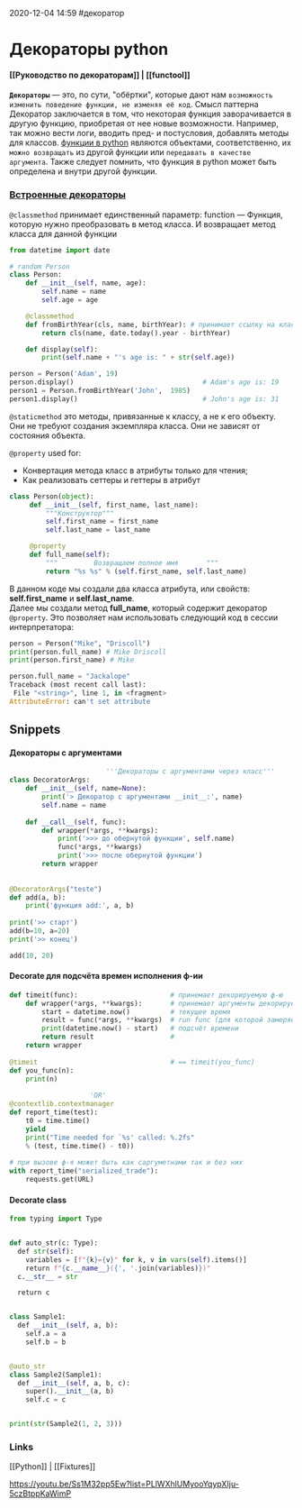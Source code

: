 2020-12-04 14:59
#декоратор 
# Декораторы python
#### [[Руководство по декораторам]] |  [[functool]]
**`Декораторы`** — это, по сути, "обёртки", которые дают нам `возможность изменить поведение функции, не изменяя её код`.
Смысл паттерна Декоратор заключается в том, что некоторая функция заворачивается в другую функцию, приобретая от нее новые возможности. Например, так можно вести логи, вводить пред- и постусловия, добавлять методы для классов.
[функции в python](https://pythonworld.ru/tipy-dannyx-v-python/vse-o-funkciyax-i-ix-argumentax.html) являются объектами, соответственно, их `можно возвращать` из другой функции или `передавать в качестве аргумента`. Также следует помнить, что функция в python может быть определена и внутри другой функции.
### [Встроенные декораторы](https://python-scripts.com/decorators)
`@classmethod`
принимает единственный параметр: function — Функция, которую нужно преобразовать в метод класса. И возвращает метод класса для данной функции[](https://pythonstart.ru/osnovy/classmethod-staticmethod-python)
```py
from datetime import date

# random Person
class Person:
    def __init__(self, name, age):
        self.name = name
        self.age = age

    @classmethod 
    def fromBirthYear(cls, name, birthYear): # принимает ссылку на класс, имя и год рождения, 
        return cls(name, date.today().year - birthYear)

    def display(self):
        print(self.name + "'s age is: " + str(self.age))

person = Person('Adam', 19)
person.display() 								# Adam's age is: 19  
person1 = Person.fromBirthYear('John',  1985)
person1.display() 								# John's age is: 31 
```
`@staticmethod`
это методы, привязанные к классу, а не к его объекту. Они не требуют создания экземпляра класса. Они не зависят от состояния объекта. 

`@property` used for:
 - Конвертация метода класс в атрибуты только для чтения;
 - Как реализовать сеттеры и геттеры в атрибут
```python
class Person(object):
	 def __init__(self, first_name, last_name):
		 """Конструктор"""
		 self.first_name = first_name
		 self.last_name = last_name

	 @property
	 def full_name(self):
		 """		 Возвращаем полное имя		 """
		 return "%s %s" % (self.first_name, self.last_name)
```
В данном коде мы создали два класса атрибута, или свойств: **self.first_name** и **self.last_name**.  
Далее мы создали метод **full_name**, который содержит декоратор `@property`. Это позволяет нам использовать следующий код в сессии интерпретатора:
```py
person = Person("Mike", "Driscoll")
print(person.full_name) # Mike Driscoll
print(person.first_name) # Mike

person.full_name = "Jackalope"
Traceback (most recent call last):
 File "<string>", line 1, in <fragment>
AttributeError: can't set attribute
```
## Snippets
#### Декораторы с аргументами
```python
						'''Декораторы с аргументами через класс'''
class DecoratorArgs:  
    def __init__(self, name=None):  
        print('> Декоратор с аргументами __init__:', name)  
        self.name = name  
  
    def __call__(self, func):  
        def wrapper(*args, **kwargs):  
            print('>>> до обернутой функции', self.name)  
            func(*args, **kwargs)  
            print('>>> после обернутой функции')  
        return wrapper  
  
  
@DecoratorArgs("teste")  
def add(a, b):  
    print('функция add:', a, b)  
  
print('>> старт')  
add(b=10, a=20)  
print('>> конец')  

add(10, 20)
```
#### Decorate для подсчёта времен исполнения ф-ии
```python
def timeit(func):						# принемает декорируемую ф-ю 
	def wrapper(*args, **kwargs):		# принемает аргументы декорируемой ф-ии 
		start = datetime.now()			# текущее время
		result = func(*args, **kwargs)	# run func (для которой замеряем время выполнения)
		print(datetime.now() - start)	# подсчёт времени
		return result					# 
	return wrapper
	
@timeit									# == timeit(you_func)
def you_func(n):
	print(n)
	
					'OR'
@contextlib.contextmanager  
def report_time(test):  
    t0 = time.time()  
    yield  
	print("Time needed for `%s' called: %.2fs"  
	% (test, time.time() - t0))  
  
# при вызове ф-я может быть как саргуметнами так и без них  
with report_time("serialized_trade"):  
    requests.get(URL)
```

#### Decorate class 
```py
from typing import Type


def auto_str(c: Type):
  def str(self):
    variables = [f"{k}={v}" for k, v in vars(self).items()]
    return f"{c.__name__}({', '.join(variables)})"
  c.__str__ = str

  return c


class Sample1:
  def __init__(self, a, b):
    self.a = a
    self.b = b


@auto_str
class Sample2(Sample1):
  def __init__(self, a, b, c):
    super().__init__(a, b)
    self.c = c


print(str(Sample2(1, 2, 3)))
```
### Links
[[Python]] | [[Fixtures]]

https://youtu.be/Ss1M32pp5Ew?list=PLlWXhlUMyooYqypXIju-5czBtppKaWimP
